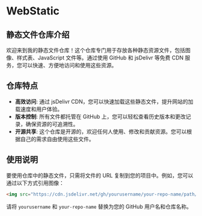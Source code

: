 # WebStatic

## 静态文件仓库介绍

欢迎来到我的静态文件仓库！这个仓库专门用于存放各种静态资源文件，包括图像、样式表、JavaScript 文件等。通过使用 GitHub 和 jsDelivr 等免费 CDN 服务，您可以快速、方便地访问和使用这些资源。

## 仓库特点

- **高效访问**: 通过 jsDelivr CDN，您可以快速加载这些静态文件，提升网站的加载速度和用户体验。
- **版本控制**: 所有文件都托管在 GitHub 上，您可以轻松查看历史版本和更改记录，确保资源的可追溯性。
- **开源共享**: 这个仓库是开源的，欢迎任何人使用、修改和贡献资源。您可以根据自己的需求自由使用这些文件。

## 使用说明

要使用仓库中的静态文件，只需将文件的 URL 复制到您的项目中。例如，您可以通过以下方式引用图像：

```html
<img src="https://cdn.jsdelivr.net/gh/yourusername/your-repo-name/path/to/image.png" alt="描述">
```

请将 `yourusername` 和 `your-repo-name` 替换为您的 GitHub 用户名和仓库名称。
